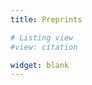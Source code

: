 ```yaml
---
title: Preprints

# Listing view
#view: citation

widget: blank
---
```



<script th:inline="javascript"> var maxArticles=0; var showAbstract=1; var showDates=1; var showLinkAll=0; </script> <script type = "text/javascript" src="/js/arxiv_widget.js"></script>
